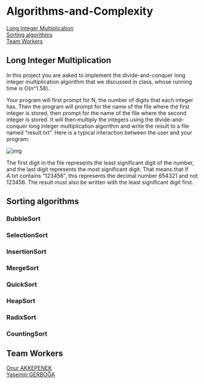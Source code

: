 # Algorithms-and-Complexity
[Long Integer Multiplication](https://github.com/OnurAkkepenekk/Algorithms-and-Complexity#long-integer-multiplication) <br>
[Sorting algorithms](https://github.com/OnurAkkepenekk/Algorithms-and-Complexity#sorting-algorithms) <br>
[Team Workers](https://github.com/OnurAkkepenekk/Algorithms-and-Complexity/blob/master/README.md#team-workers)


## Long Integer Multiplication 
In this project you are asked to implement the divide-and-conquer long integer multiplication algorithm that we discussed in class, whose running time is O(n^1.58).<br>

Your program will first prompt for N, the number of digits that each integer has. Then the program will
prompt for the name of the file where the first integer is stored, then prompt for the name of the file
where the second integer is stored. It will then multiply the integers using the divide-and-conquer long
integer multiplication algorithm and write the result to a file named “result.txt”. Here is a typical
interaction between the user and your program:

![img](https://user-images.githubusercontent.com/61885344/89130472-d6027d80-d50d-11ea-97c8-e88bf4f17444.png)

The first digit in the file represents the least significant digit of the number, and the last digit represents
the most significant digit. That means that if A.txt contains “123456”, this represents the decimal number
654321 and not 123456. The result must also be written with the least significant digit first.

## Sorting algorithms
### BubbleSort
### SelectionSort
### InsertionSort
### MergeSort
### QuickSort
### HeapSort
### RadixSort
### CountingSort

## Team Workers
[Onur AKKEPENEK](https://github.com/OnurAkkepenekk) <br>
[Yasemin GERBOĞA](https://github.com/yasemingerboga)
